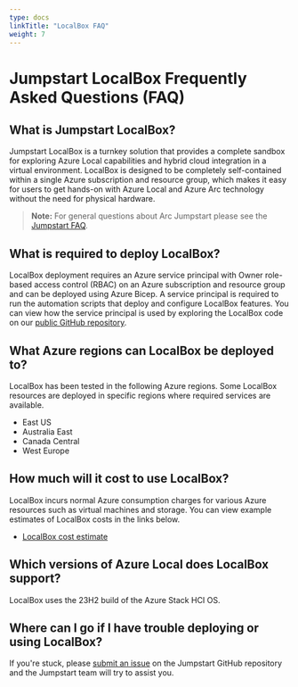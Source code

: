 ```yaml
---
type: docs
linkTitle: "LocalBox FAQ"
weight: 7
---
```


# Jumpstart LocalBox Frequently Asked Questions (FAQ)

## What is Jumpstart LocalBox?

Jumpstart LocalBox is a turnkey solution that provides a complete sandbox for exploring Azure Local capabilities and hybrid cloud integration in a virtual environment. LocalBox is designed to be completely self-contained within a single Azure subscription and resource group, which makes it easy for users to get hands-on with Azure Local and Azure Arc technology without the need for physical hardware.

> **Note:** For general questions about Arc Jumpstart please see the [Jumpstart FAQ](../../faq/).

## What is required to deploy LocalBox?

LocalBox deployment requires an Azure service principal with Owner role-based access control (RBAC) on an Azure subscription and resource group and can be deployed using Azure Bicep. A service principal is required to run the automation scripts that deploy and configure LocalBox features. You can view how the service principal is used by exploring the LocalBox code on our [public GitHub repository](https://github.com/microsoft/azure_arc).

## What Azure regions can LocalBox be deployed to?

LocalBox has been tested in the following Azure regions. Some LocalBox resources are deployed in specific regions where required services are available.

- East US
- Australia East
- Canada Central
- West Europe

## How much will it cost to use LocalBox?

LocalBox incurs normal Azure consumption charges for various Azure resources such as virtual machines and storage. You can view example estimates of LocalBox costs in the links below.

- [LocalBox cost estimate](https://aka.ms/LocalBoxCost)

## Which versions of Azure Local does LocalBox support?

LocalBox uses the 23H2 build of the Azure Stack HCI OS.

## Where can I go if I have trouble deploying or using LocalBox?

If you're stuck, please [submit an issue](https://github.com/microsoft/azure_arc/issues/new/choose) on the Jumpstart GitHub repository and the Jumpstart team will try to assist you.
